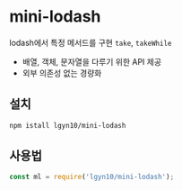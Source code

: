 # mini-lodash

lodash에서 특정 메서드를 구현
`take`, `takeWhile`

- 배열, 객체, 문자열을 다루기 위한 API 제공
- 외부 의존성 없는 경량화

## 설치

```bash
npm istall lgyn10/mini-lodash
```

## 사용법

```js
const ml = require('lgyn10/mini-lodash');
```
